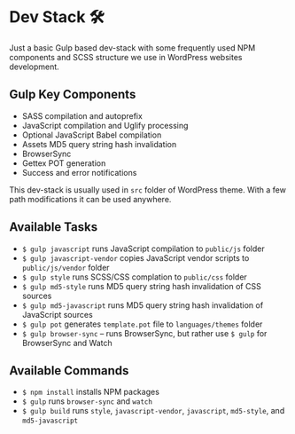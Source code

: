 # Dev Stack 🛠

Just a basic Gulp based dev-stack with some frequently used NPM components and SCSS structure we use in WordPress websites development.

## Gulp Key Components
- SASS compilation and autoprefix
- JavaScript compilation and Uglify processing
- Optional JavaScript Babel compilation
- Assets MD5 query string hash invalidation
- BrowserSync
- Gettex POT generation
- Success and error notifications

This dev-stack is usually used in `src` folder of WordPress theme. With a few path modifications it can be used anywhere.

## Available Tasks
- `$ gulp javascript` runs JavaScript compilation to `public/js` folder
- `$ gulp javascript-vendor` copies JavaScript vendor scripts to `public/js/vendor` folder
- `$ gulp style` runs SCSS/CSS complation to `public/css` folder
- `$ gulp md5-style` runs MD5 query string hash invalidation of CSS sources
- `$ gulp md5-javascript` runs MD5 query string hash invalidation of JavaScript sources
- `$ gulp pot` generates `template.pot` file to `languages/themes` folder
- `$ gulp browser-sync` – runs BrowserSync, but rather use `$ gulp` for BrowserSync and Watch

## Available Commands
- `$ npm install` installs NPM packages
- `$ gulp` runs `browser-sync` and `watch`
- `$ gulp build` runs `style`, `javascript-vendor`, `javascript`, `md5-style`, and `md5-javascript`
